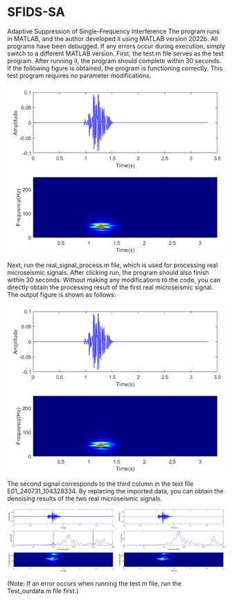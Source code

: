 # SFIDS-SA
Adaptive Suppression of Single-Frequency Interference
The program runs in MATLAB, and the author developed it using MATLAB version 2022b. All programs have been debugged. If any errors occur during execution, simply switch to a different MATLAB version.
First, the test.m file serves as the test program. After running it, the program should complete within 30 seconds. If the following figure is obtained, the program is functioning correctly. This test program requires no parameter modifications.

![picture](picture/picture1.png)

Next, run the real_signal_process.m file, which is used for processing real microseismic signals. After clicking run, the program should also finish within 30 seconds. Without making any modifications to the code, you can directly obtain the processing result of the first real microseismic signal. The output figure is shown as follows:

![image](https://raw.githubusercontent.com/Ivy-love-520/SFIDS-SA/main/%E5%9B%BE%E4%B8%80.png)

The second signal corresponds to the third column in the text file E01_240731_104328334. By replacing the imported data, you can obtain the denoising results of the two real microseismic signals.

![image](https://github.com/Ivy-love-520/SFIDS-SA/blob/main/picture/%E5%9B%BE%E4%B8%89.png)

(Note: If an error occurs when running the test.m file, run the Test_ourdata.m file first.)
